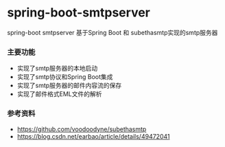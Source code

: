 # spring-boot-smtpserver

spring-boot   smtpserver
基于Spring Boot 和 subethasmtp实现的smtp服务器

### 主要功能
  - 实现了smtp服务器的本地启动
  - 实现了smtp协议和Spring Boot集成
  - 实现了smtp服务器的邮件内容流的保存
  - 实现了邮件格式EML文件的解析
  
###  参考资料
  -  https://github.com/voodoodyne/subethasmtp
  -  https://blog.csdn.net/earbao/article/details/49472041
